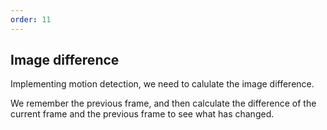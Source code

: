 ```yaml
---
order: 11
---
```


## Image difference

Implementing motion detection, we need to calulate the image difference.

We remember the previous frame, and then calculate the difference of the current frame and the previous frame to see what has changed.
